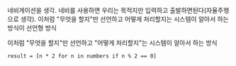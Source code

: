 네비게이션을 생각. 네비를 사용하면 우리는 목적지만 입력하고 출발하면된다(자율주행으로 생각). 이처럼 "무엇을 할지"만 선언하고 어떻게 처리할지는 시스템이 알아서 하는 방식이 선언형 방식

이처럼 "무엇을 할지"만 선언하고 "어떻게 처리할지"는 시스템이 알아서 하는 방식

```
result = [n * 2 for n in numbers if n % 2 == 0]
```

